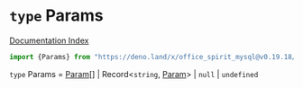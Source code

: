 # `type` Params

[Documentation Index](../README.md)

```ts
import {Params} from "https://deno.land/x/office_spirit_mysql@v0.19.18/mod.ts"
```

`type` Params = [Param](../type.Param/README.md)\[] | Record\<`string`, [Param](../type.Param/README.md)> | `null` | `undefined`